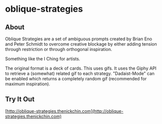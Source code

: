 # oblique-strategies

## About

Oblique Strategies are a set of ambiguous prompts created by Brian Eno and Peter Schmidt to overcome creative blockage by either adding tension through restriction or through orthogonal inspiration.

Something like the I Ching for artists.

The original format is a deck of cards. This uses gifs. It uses the Giphy API to retrieve a (somewhat) related gif to each strategy. "Dadaist-Mode" can be enabled which returns a completely random gif (recommended for maximum inspiration). 

## Try It Out
[http://oblique-strategies.thenickchin.com](http://oblique-strategies.thenickchin.com)

